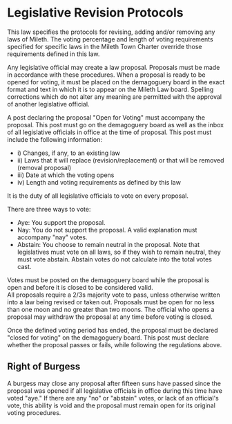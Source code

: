 # Legislative Revision Protocols

This law specifies the protocols for revising, adding and/or removing any laws of Mileth. The voting percentage and length of voting requirements specified for specific laws in the Mileth Town Charter override those requirements defined in this law.

Any legislative official may create a law proposal. Proposals must be made in accordance with these procedures.
When a proposal is ready to be opened for voting, it must be placed on the demagoguery board in the exact format and text in which it is to appear on the Mileth Law board. Spelling corrections which do not alter any meaning are permitted with the approval of another legislative official.

A post declaring the proposal "Open for Voting" must accompany the proposal. This post must go on the demagoguery board as well as the inbox of all legislative officials in office at the time of proposal. This post must include the following information:

- i) Changes, if any, to an existing law
- ii) Laws that it will replace (revision/replacement) or that will be removed (removal proposal)
- iii) Date at which the voting opens
- iv) Length and voting requirements as defined by this law

It is the duty of all legislative officials to vote on every proposal.

There are three ways to vote:

- Aye: You support the proposal.
- Nay: You do not support the proposal. A valid explanation must accompany "nay" votes.
- Abstain: You choose to remain neutral in the proposal. Note that legislatives must vote on all laws, so if they wish to remain neutral, they must vote abstain. Abstain votes do not calculate into the total votes cast.

Votes must be posted on the demagoguery board while the proposal is open and before it is closed to be considered valid.  
All proposals require a 2/3s majority vote to pass, unless otherwise written into a law being revised or taken out. Proposals must be open for no less than one moon and no greater than two moons. The official who opens a proposal may withdraw the proposal at any time before voting is closed.

Once the defined voting period has ended, the proposal must be declared "closed for voting" on the demagoguery board. This post must declare whether the proposal passes or fails, while following the regulations above.

## Right of Burgess

A burgess may close any proposal after fifteen suns have passed since the proposal was opened if all legislative officials in office during this time have voted "aye." If there are any "no" or "abstain" votes, or lack of an official's vote, this ability is void and the proposal must remain open for its original voting procedures.
